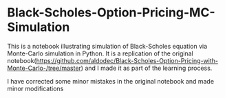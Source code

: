 # Black-Scholes-Option-Pricing-MC-Simulation

This is a notebook illustrating simulation of Black-Scholes equation via Monte-Carlo simulation in Python.  It is a replication of the original notebook(https://github.com/aldodec/Black-Scholes-Option-Pricing-with-Monte-Carlo-/tree/master) and I made it as part of the learning process.

I have corrected some minor mistakes in the original notebook and made minor modifications
